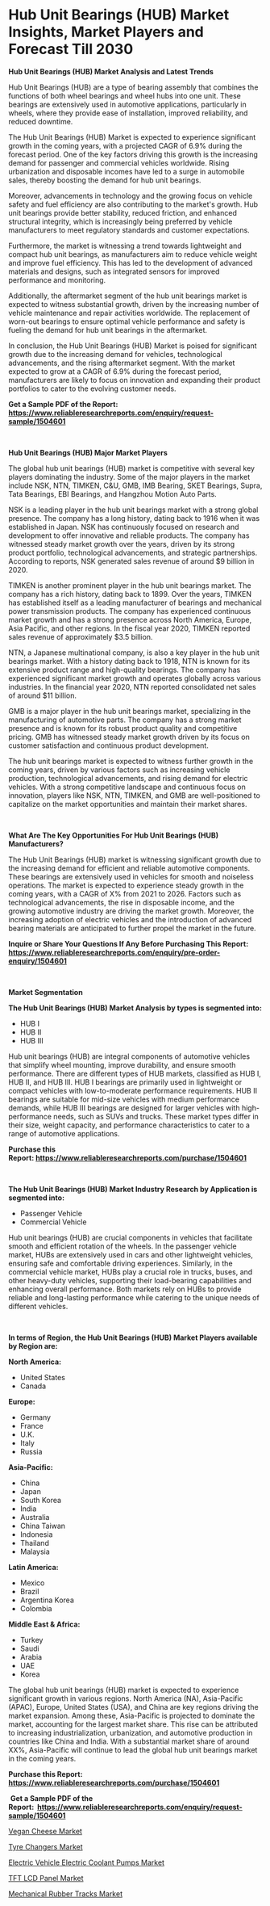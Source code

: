 <p><h1>Hub Unit Bearings (HUB) Market Insights, Market Players and Forecast Till 2030</h1></p><p><strong>Hub Unit Bearings (HUB) Market Analysis and Latest Trends</strong></p>
<p><p>Hub Unit Bearings (HUB) are a type of bearing assembly that combines the functions of both wheel bearings and wheel hubs into one unit. These bearings are extensively used in automotive applications, particularly in wheels, where they provide ease of installation, improved reliability, and reduced downtime.</p><p>The Hub Unit Bearings (HUB) Market is expected to experience significant growth in the coming years, with a projected CAGR of 6.9% during the forecast period. One of the key factors driving this growth is the increasing demand for passenger and commercial vehicles worldwide. Rising urbanization and disposable incomes have led to a surge in automobile sales, thereby boosting the demand for hub unit bearings.</p><p>Moreover, advancements in technology and the growing focus on vehicle safety and fuel efficiency are also contributing to the market's growth. Hub unit bearings provide better stability, reduced friction, and enhanced structural integrity, which is increasingly being preferred by vehicle manufacturers to meet regulatory standards and customer expectations.</p><p>Furthermore, the market is witnessing a trend towards lightweight and compact hub unit bearings, as manufacturers aim to reduce vehicle weight and improve fuel efficiency. This has led to the development of advanced materials and designs, such as integrated sensors for improved performance and monitoring.</p><p>Additionally, the aftermarket segment of the hub unit bearings market is expected to witness substantial growth, driven by the increasing number of vehicle maintenance and repair activities worldwide. The replacement of worn-out bearings to ensure optimal vehicle performance and safety is fueling the demand for hub unit bearings in the aftermarket.</p><p>In conclusion, the Hub Unit Bearings (HUB) Market is poised for significant growth due to the increasing demand for vehicles, technological advancements, and the rising aftermarket segment. With the market expected to grow at a CAGR of 6.9% during the forecast period, manufacturers are likely to focus on innovation and expanding their product portfolios to cater to the evolving customer needs.</p></p>
<p><strong>Get a Sample PDF of the Report:&nbsp; <a href="https://www.reliableresearchreports.com/enquiry/request-sample/1504601">https://www.reliableresearchreports.com/enquiry/request-sample/1504601</a></strong></p>
<p>&nbsp;</p>
<p><strong>Hub Unit Bearings (HUB) Major Market Players</strong></p>
<p><p>The global hub unit bearings (HUB) market is competitive with several key players dominating the industry. Some of the major players in the market include NSK, NTN, TIMKEN, C&U, GMB, IMB Bearing, SKET Bearings, Supra, Tata Bearings, EBI Bearings, and Hangzhou Motion Auto Parts.</p><p>NSK is a leading player in the hub unit bearings market with a strong global presence. The company has a long history, dating back to 1916 when it was established in Japan. NSK has continuously focused on research and development to offer innovative and reliable products. The company has witnessed steady market growth over the years, driven by its strong product portfolio, technological advancements, and strategic partnerships. According to reports, NSK generated sales revenue of around $9 billion in 2020.</p><p>TIMKEN is another prominent player in the hub unit bearings market. The company has a rich history, dating back to 1899. Over the years, TIMKEN has established itself as a leading manufacturer of bearings and mechanical power transmission products. The company has experienced continuous market growth and has a strong presence across North America, Europe, Asia Pacific, and other regions. In the fiscal year 2020, TIMKEN reported sales revenue of approximately $3.5 billion.</p><p>NTN, a Japanese multinational company, is also a key player in the hub unit bearings market. With a history dating back to 1918, NTN is known for its extensive product range and high-quality bearings. The company has experienced significant market growth and operates globally across various industries. In the financial year 2020, NTN reported consolidated net sales of around $11 billion.</p><p>GMB is a major player in the hub unit bearings market, specializing in the manufacturing of automotive parts. The company has a strong market presence and is known for its robust product quality and competitive pricing. GMB has witnessed steady market growth driven by its focus on customer satisfaction and continuous product development.</p><p>The hub unit bearings market is expected to witness further growth in the coming years, driven by various factors such as increasing vehicle production, technological advancements, and rising demand for electric vehicles. With a strong competitive landscape and continuous focus on innovation, players like NSK, NTN, TIMKEN, and GMB are well-positioned to capitalize on the market opportunities and maintain their market shares.</p></p>
<p>&nbsp;</p>
<p><strong>What Are The Key Opportunities For Hub Unit Bearings (HUB) Manufacturers?</strong></p>
<p><p>The Hub Unit Bearings (HUB) market is witnessing significant growth due to the increasing demand for efficient and reliable automotive components. These bearings are extensively used in vehicles for smooth and noiseless operations. The market is expected to experience steady growth in the coming years, with a CAGR of X% from 2021 to 2026. Factors such as technological advancements, the rise in disposable income, and the growing automotive industry are driving the market growth. Moreover, the increasing adoption of electric vehicles and the introduction of advanced bearing materials are anticipated to further propel the market in the future.</p></p>
<p><strong>Inquire or Share Your Questions If Any Before Purchasing This Report: <a href="https://www.reliableresearchreports.com/enquiry/pre-order-enquiry/1504601">https://www.reliableresearchreports.com/enquiry/pre-order-enquiry/1504601</a></strong></p>
<p>&nbsp;</p>
<p><strong>Market Segmentation</strong></p>
<p><strong>The Hub Unit Bearings (HUB) Market Analysis by types is segmented into:</strong></p>
<p><ul><li>HUB I</li><li>HUB II</li><li>HUB III</li></ul></p>
<p><p>Hub unit bearings (HUB) are integral components of automotive vehicles that simplify wheel mounting, improve durability, and ensure smooth performance. There are different types of HUB markets, classified as HUB I, HUB II, and HUB III. HUB I bearings are primarily used in lightweight or compact vehicles with low-to-moderate performance requirements. HUB II bearings are suitable for mid-size vehicles with medium performance demands, while HUB III bearings are designed for larger vehicles with high-performance needs, such as SUVs and trucks. These market types differ in their size, weight capacity, and performance characteristics to cater to a range of automotive applications.</p></p>
<p><strong>Purchase this Report:&nbsp;<a href="https://www.reliableresearchreports.com/purchase/1504601">https://www.reliableresearchreports.com/purchase/1504601</a></strong></p>
<p>&nbsp;</p>
<p><strong>The Hub Unit Bearings (HUB) Market Industry Research by Application is segmented into:</strong></p>
<p><ul><li>Passenger Vehicle</li><li>Commercial Vehicle</li></ul></p>
<p><p>Hub unit bearings (HUB) are crucial components in vehicles that facilitate smooth and efficient rotation of the wheels. In the passenger vehicle market, HUBs are extensively used in cars and other lightweight vehicles, ensuring safe and comfortable driving experiences. Similarly, in the commercial vehicle market, HUBs play a crucial role in trucks, buses, and other heavy-duty vehicles, supporting their load-bearing capabilities and enhancing overall performance. Both markets rely on HUBs to provide reliable and long-lasting performance while catering to the unique needs of different vehicles.</p></p>
<p>&nbsp;</p>
<p><strong>In terms of Region, the Hub Unit Bearings (HUB) Market Players available by Region are:</strong></p>
<p>
    <p> <strong> North America: </strong>
        <ul>
            <li>United States</li>
            <li>Canada</li>
        </ul>
        </p> 
    <p> <strong> Europe: </strong>
        <ul>
            <li>Germany</li>
            <li>France</li>
            <li>U.K.</li>
            <li>Italy</li>
            <li>Russia</li>
        </ul>
        </p> 
    <p> <strong> Asia-Pacific: </strong>
        <ul>
            <li>China</li>
            <li>Japan</li>
            <li>South Korea</li>
            <li>India</li>
            <li>Australia</li>
            <li>China Taiwan</li>
            <li>Indonesia</li>
            <li>Thailand</li>
            <li>Malaysia</li>
        </ul>
        </p> 
    <p> <strong> Latin America: </strong>
        <ul>
            <li>Mexico</li>
            <li>Brazil</li>
            <li>Argentina Korea</li>
            <li>Colombia</li>
        </ul>
        </p> 
    <p> <strong> Middle East & Africa: </strong>
        <ul>
            <li>Turkey</li>
            <li>Saudi</li>
            <li>Arabia</li>
            <li>UAE</li>
            <li>Korea</li>
        </ul>
    </p>
    </p>
<p><p>The global hub unit bearings (HUB) market is expected to experience significant growth in various regions. North America (NA), Asia-Pacific (APAC), Europe, United States (USA), and China are key regions driving the market expansion. Among these, Asia-Pacific is projected to dominate the market, accounting for the largest market share. This rise can be attributed to increasing industrialization, urbanization, and automotive production in countries like China and India. With a substantial market share of around XX%, Asia-Pacific will continue to lead the global hub unit bearings market in the coming years.</p></p>
<p><strong>Purchase this Report: <a href="https://www.reliableresearchreports.com/purchase/1504601">https://www.reliableresearchreports.com/purchase/1504601</a></strong></p>
<p>&nbsp;<strong>Get a Sample PDF of the Report:&nbsp;&nbsp;<a href="https://www.reliableresearchreports.com/enquiry/request-sample/1504601">https://www.reliableresearchreports.com/enquiry/request-sample/1504601</a></strong></p>
<p><strong></strong></p>
<p><p><a href="https://medium.com/@isomjohnson/vegan-cheese-market-size-and-market-trends-complete-industry-overview-2023-to-2030-a7ba96f6d3bd">Vegan Cheese Market</a></p><p><a href="https://www.linkedin.com/pulse/tyre-changers-market-size-2023-2030-global-industrial-zqayf/">Tyre Changers Market</a></p><p><a href="https://github.com/RickHolmes3/Market-Research-Report-List-2/blob/main/electric-vehicle-electric-coolant-pumps-market.md">Electric Vehicle Electric Coolant Pumps Market</a></p><p><a href="https://medium.com/@briaabshire64/tft-lcd-panel-market-analysis-its-cagr-market-segmentation-and-global-industry-overview-82b2ba8261b5">TFT LCD Panel Market</a></p><p><a href="https://github.com/CliffMedina6/Market-Research-Report-List-2/blob/main/mechanical-rubber-tracks-market.md">Mechanical Rubber Tracks Market</a></p></p>